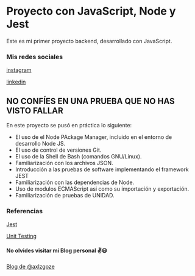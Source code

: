# Proyecto con JavaScript, Node y Jest

Este es mi primer proyecto backend, desarrollado con JavaScript.

### Mis redes sociales

[instagram](https://www.instagram.com/axlze/)

[linkedin](https://www.linkedin.com/in/axl-reyes-b6914b219/)

## NO CONFÍES EN UNA PRUEBA QUE NO HAS VISTO FALLAR

En este proyecto se pusó en práctica lo siguiente:

- El uso de el Node PAckage Manager, incluido en el entorno de desarrollo Node JS.
- El uso de control de versiones Git.
- El uso de la Shell de Bash (comandos GNU/Linux).
- Familiarización con los archivos JSON.
- Introducción a las pruebas de software implementando el framework JEST
- Familiarización con las dependencias de Node.
- Uso de modulos ECMAScript asi como su importación y exportación.
- Familiarización de pruebas de UNIDAD.
	
### Referencias 

[Jest](https://jestjs.io/)

[Unit Testing](https://martinfowler.com/bliki/UnitTest.html)

#### No olvides visitar mi Blog personal ✌😃

[Blog de @axlzgoze](https://axlgoze.github.io/my_launchx_blog/)
